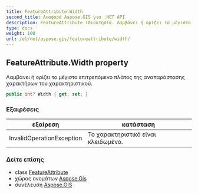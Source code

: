 ```yaml
---
title: FeatureAttribute.Width
second_title: Αναφορά Aspose.GIS για .NET API
description: FeatureAttribute ιδιοκτησία. Λαμβάνει ή ορίζει το μέγιστο επιτρεπόμενο πλάτος της αναπαράστασης χαρακτήρων του χαρακτηριστικού.
type: docs
weight: 100
url: /el/net/aspose.gis/featureattribute/width/
---
```

## FeatureAttribute.Width property

Λαμβάνει ή ορίζει το μέγιστο επιτρεπόμενο πλάτος της αναπαράστασης χαρακτήρων του χαρακτηριστικού.

```csharp
public int? Width { get; set; }
```

### Εξαιρέσεις

| εξαίρεση | κατάσταση |
| --- | --- |
| InvalidOperationException | Το χαρακτηριστικό είναι κλειδωμένο. |

### Δείτε επίσης

* class [FeatureAttribute](../)
* χώρος ονομάτων [Aspose.Gis](../../featureattribute/)
* συνέλευση [Aspose.GIS](../../../)


